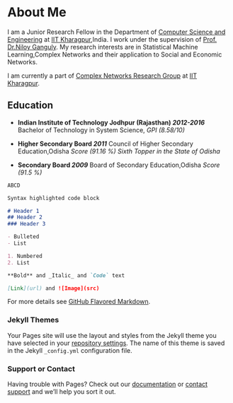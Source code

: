 # About Me
I am a Junior Research Fellow in the Department of [Computer Science and Engineering](http://cse.iitkgp.ac.in) at [IIT Kharagpur](http://www.iitkgp.ac.in/),India. I work under the supervision of [Prof. Dr.Niloy Ganguly](http://www.facweb.iitkgp.ernet.in/~niloy/). My research interests are in Statistical Machine Learning,Complex Networks and their application to Social and Economic Networks.

I am currently a part of [Complex Networks Research Group](http://www.cnergres.iitkgp.ac.in/) at [IIT Kharagpur](http://www.iitkgp.ac.in/).

## Education 
* **Indian Institute of Technology Jodhpur (Rajasthan) _2012-2016_**
Bachelor of Technology in System Science,
_GPI (8.58/10)_

* **Higher Secondary Board _2011_**
Council of Higher Secondary Education,Odisha
_Score (91.16 %) Sixth Topper in the State of Odisha_

* **Secondary Board _2009_**
Board of Secondary Education,Odisha
_Score (91.5 %)_
```markdown
ABCD
```

```markdown
Syntax highlighted code block

# Header 1
## Header 2
### Header 3

- Bulleted
- List

1. Numbered
2. List

**Bold** and _Italic_ and `Code` text

[Link](url) and ![Image](src)
```

For more details see [GitHub Flavored Markdown](https://guides.github.com/features/mastering-markdown/).

### Jekyll Themes

Your Pages site will use the layout and styles from the Jekyll theme you have selected in your [repository settings](https://github.com/gourabkumarpatro/gourabkumarpatro.github.io/settings). The name of this theme is saved in the Jekyll `_config.yml` configuration file.

### Support or Contact

Having trouble with Pages? Check out our [documentation](https://help.github.com/categories/github-pages-basics/) or [contact support](https://github.com/contact) and we’ll help you sort it out.

